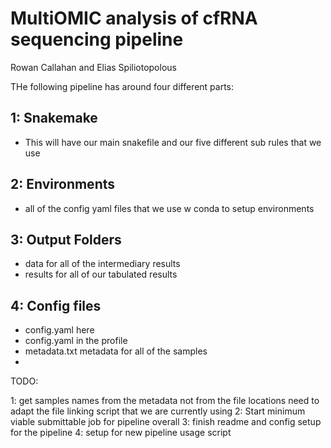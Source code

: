 # MultiOMIC analysis of cfRNA sequencing pipeline

Rowan Callahan and Elias Spiliotopolous

THe following pipeline has around four different parts:

## 1: Snakemake 
 - This will have our main snakefile and our five different sub rules that we use    
## 2: Environments
 - all of the config yaml files that we use w conda to setup environments
## 3: Output Folders
 - data for all of the intermediary results
 - results for all of our tabulated results 
## 4: Config files
 - config.yaml here
 - config.yaml in the profile
 - metadata.txt metadata for all of the samples
 - 


TODO:

1: get samples names from the metadata not from the file locations need to adapt the file linking script that we are currently using
2: Start minimum viable submittable job for pipeline overall
3: finish readme and config setup for the pipeline
4: setup for new pipeline usage script
